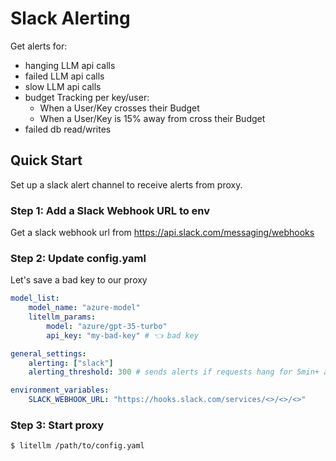 # Slack Alerting

Get alerts for:
- hanging LLM api calls
- failed LLM api calls
- slow LLM api calls
- budget Tracking per key/user:
    - When a User/Key crosses their Budget 
    - When a User/Key is 15% away from cross their Budget
- failed db read/writes

## Quick Start

Set up a slack alert channel to receive alerts from proxy.

### Step 1: Add a Slack Webhook URL to env

Get a slack webhook url from https://api.slack.com/messaging/webhooks


### Step 2: Update config.yaml 

Let's save a bad key to our proxy

```yaml
model_list: 
    model_name: "azure-model"
    litellm_params:
        model: "azure/gpt-35-turbo"
        api_key: "my-bad-key" # 👈 bad key

general_settings: 
    alerting: ["slack"]
    alerting_threshold: 300 # sends alerts if requests hang for 5min+ and responses take 5min+ 

environment_variables:
    SLACK_WEBHOOK_URL: "https://hooks.slack.com/services/<>/<>/<>"
```

### Step 3: Start proxy

```bash
$ litellm /path/to/config.yaml
```